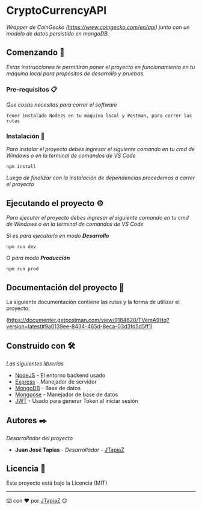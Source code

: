 # CryptoCurrencyAPI

_Wrapper de CoinGecko
(https://www.coingecko.com/en/api) junto con un modelo de datos persistido
en mongoDB._

## Comenzando 🚀

_Estas instrucciones te permitirán poner el proyecto en funcionamiento en tu máquina local para propósitos de desarrollo y pruebas._


### Pre-requisitos 📋

_Que cosas necesitas para correr el software_

```
Tener instalado NodeJs en tu maquina local y Postman, para correr las rutas
```

### Instalación 🔧

_Para instalar el proyecto debes ingresar el siguiente comando en tu cmd de Windows o en la terminal de comandos de VS Code_

```
npm install
```

_Luego de finalizar con la instalación de dependencias procedemos a correr el proyecto_

## Ejecutando el proyecto ⚙️

_Para ejecutar el proyecto debes ingresar el siguiente comando en tu cmd de Windows o en la terminal de comandos de VS Code_


_Si es para ejecutarlo en modo **Desarrollo**_


```
npm run dev 
```

_O para modo **Producción**_


```
npm run prod 
```

## Documentación del proyecto 📖

La siguiente documentación contiene las rutas y la forma de utilizar el proyecto: 


(https://documenter.getpostman.com/view/9184620/TVemA9Hq?version=latest#9a0139ee-8434-465d-8eca-03d3fd5d5ff1)


## Construido con 🛠️

_Las siguientes librerias_

* [NodeJS](https://nodejs.org/es/) - El entorno backend usado
* [Express](https://expressjs.com/es/) - Manejador de servidor
* [MongoDB](https://www.mongodb.com/es) - Base de datos
* [Mongoose](https://mongoosejs.com/) - Manejador de base de datos
* [JWT](https://jwt.io/) - Usado para generar Token al iniciar sesión


## Autores ✒️

_Desarrollador del proyecto_

* **Juan José Tapias** - *Desarrollador* - [JTapiaZ](https://github.com/JTapiaZ)


## Licencia 📄

Este proyecto está bajo la Licencia (MIT)


---
⌨️ con ❤️ por [JTapiaZ](https://github.com/JTapiaZ) 😊
